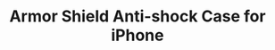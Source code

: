 ---
layout: project
permalink: /zuslab__armor_shield_anti_shock_case_iphone/
title: "Armor Shield Anti-shock Case for iPhone"
client: "Zuslab"
year: 2017
sector: "Consumer electronics, mobile accessories"
link: "https://www.zuslab.com/copy-of-red-ix-armor-shield-anti-s"
description: "A sleek, urban rugged protective case for iPhone"
brief: "Zuslab approached Keydesign to redesign their popular Armor Shield case, to refresh the styling and reduce the cost of the current multi-part construction."
solution: "Using Zuslab’s visual brand language, Keydesign designed a two-part case with various textures to highlight the functional elements of the rugged design.
The new design resulted in reduced manufacturing time and lowered material costs."
services:
- "design research"
- "ideation"
- "branding consistency" 
- "3D CAD modeling, surfacing"
- "color, material, finish selection (CMF)"
- "collaboration with engineers and developers"
- "manufacturing support"
main_image: "/assets/images/projects/zuslab__armor_shield_anti_shock_case_iphone/h_w_Zuslab.jpg"
images:
 - "/assets/images/projects/zuslab__armor_shield_anti_shock_case_iphone/p_w_Zuslab_01.jpg"
 - "/assets/images/projects/zuslab__armor_shield_anti_shock_case_iphone/p_w_Zuslab_02.jpg"
 - "/assets/images/projects/zuslab__armor_shield_anti_shock_case_iphone/p_w_Zuslab_03.jpg"
 - "/assets/images/projects/zuslab__armor_shield_anti_shock_case_iphone/p_w_Zuslab_04.jpg"
---